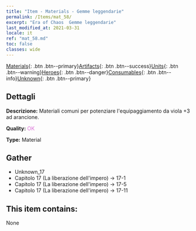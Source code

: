 ```yaml
---
title: "Item - Materials - Gemme leggendarie"
permalink: /Items/mat_58/
excerpt: "Era of Chaos  Gemme leggendarie"
last_modified_at: 2021-03-31
locale: it
ref: "mat_58.md"
toc: false
classes: wide
---
```

 [Materials](/it/Items/){: .btn .btn--primary}[Artifacts](/it/Items/Artifacts/){: .btn .btn--success}[Units](/it/Items/Units/){: .btn .btn--warning}[Heroes](/it/Items/Heroes/){: .btn .btn--danger}[Consumables](/it/Items/Consumables/){: .btn .btn--info}[Unknown](/it/Items/Unknown/){: .btn .btn--primary}

## Dettagli
 **Descrizione:** Materiali comuni per potenziare l'equipaggiamento da viola +3 ad arancione.

 **Quality:** <span style="color: #DA70D6">OK</span>

 **Type:** Material

## Gather

*    Unknown_17 
*    Capitolo 17 (La liberazione dell'impero) -> 17-1 
*    Capitolo 17 (La liberazione dell'impero) -> 17-5 
*    Capitolo 17 (La liberazione dell'impero) -> 17-11 

## This item contains:

  None

